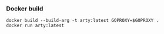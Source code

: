 ### Docker build

```
docker build --build-arg -t arty:latest GOPROXY=$GOPROXY .
docker run arty:latest
```

